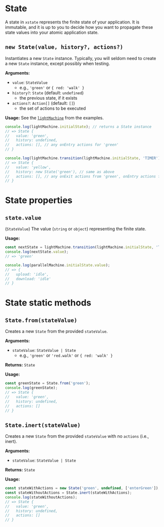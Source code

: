 # State

A state in `xstate` represents the finite state of your application. It is immutable, and it is up to you to decide how you want to propagate these state values into your atomic application state.

## `new State(value, history?, actions?)`

Instantiates a new `State` instance. Typically, you will seldom need to create a new `State` instance, except possibly when testing.

**Arguments:**
- `value`: `StateValue`
  - e.g., `'green'` or `{ red: 'walk' }`
- `history?`: `State` (default: `undefined`)
  - the previous state, if it exists
- `actions?`: `Action[]` (default: `[]`)
  - the set of actions to be executed

**Usage:** See the [`lightMachine`](#todo) from the examples.

```js
console.log(lightMachine.initialState); // returns a State instance
// => State {
//   value: 'green',
//   history: undefined,
//   actions: [], // any onEntry actions for 'green'
// }

console.log(lightMachine.transition(lightMachine.initialState, 'TIMER'));
// => State {
//   value: 'yellow',
//   history: new State('green'), // same as above
//   actions: [], // any onExit actions from 'green', onEntry actions for 'yellow', etc.
// }
```

# State properties

## `state.value`

(`StateValue`) The value (`string` or `object`) representing the finite state.

**Usage:**

```js
const nextState = lightMachine.transition(lightMachine.initialState, 'TIMER');
console.log(nextState.value);
// => 'green'

console.log(parallelMachine.initialState.value);
// => {
//   upload: 'idle',
//   download: 'idle'
// }
```

# State static methods

## `State.from(stateValue)`

Creates a new `State` from the provided `stateValue`.

**Arguments:**
- `stateValue`: `StateValue | State`
  - e.g., `'green'` or `'red.walk'` or `{ red: 'walk' }`

**Returns:** `State`

**Usage:**

```js
const greenState = State.from('green');
console.log(greenState);
// => State {
//   value: 'green',
//   history: undefined,
//   actions: []
// }
```

## `State.inert(stateValue)`

Creates a new `State` from the provided `stateValue` with no `actions` (i.e., inert).

**Arguments:**
- `stateValue`: `StateValue | State`

**Returns:** `State`

**Usage:**
```js
const stateWithActions = new State('green', undefined, ['enterGreen']);
const stateWithoutActions = State.inert(stateWithActions);
console.log(stateWithoutActions);
// => State {
//   value: 'green',
//   history: undefined,
//   actions: []
// }
```
